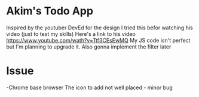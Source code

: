 # Akim's Todo App
Inspired by the youtuber DevEd for the design
I tried this befor watching his video (just to test my skills)
Here's a link to his video
https://www.youtube.com/wath?v=Ttf3CEsEwMQ
My JS code isn't perfect but I'm planning to upgrade it.
Also gonna implement the filter later

# Issue
-Chrome base browser
    The icon to add not well placed - minor bug